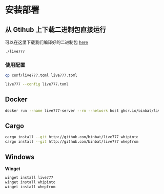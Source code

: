 # 安装部署

## 从 Gtihub 上下载二进制包直接运行

可以在这里下载我们编译好的二进制包 [here](https://github.com/binbat/live777/releases)

```bash
./live777
```

### 使用配置

```bash
cp conf/live777.toml live777.toml

live777 --config live777.toml
```

## Docker

```sh
docker run --name live777-server --rm --network host ghcr.io/binbat/live777-server:latest live777
```

## Cargo

```bash
cargo install --git http://github.com/binbat/live777 whipinto
cargo install --git http://github.com/binbat/live777 whepfrom
```

## Windows

**Winget**

```bash
winget install live777
winget install whipinto
winget install whepfrom
```

